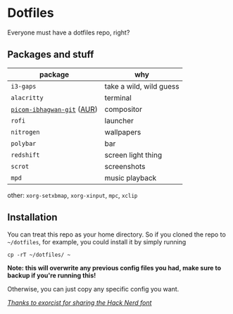 # Dotfiles
Everyone must have a dotfiles repo, right?

## Packages and stuff

package | why
-|-
`i3-gaps`|take a wild, wild guess
`alacritty`|terminal
[`picom-ibhagwan-git`](https://github.com/ibhagwan/picom) ([AUR](https://aur.archlinux.org/packages/picom-ibhagwan-git))|compositor
`rofi`|launcher
`nitrogen`|wallpapers
`polybar`|bar
`redshift`|screen light thing
`scrot`|screenshots
`mpd`|music playback

other: `xorg-setxbmap`, `xorg-xinput`, `mpc`, `xclip`

## Installation

You can treat this repo as your home directory. So if you cloned the repo to `~/dotfiles`, for example, you could install it by simply running

```
cp -rT ~/dotfiles/ ~
```

**Note: this will overwrite any previous config files you had, make sure to backup if you're running this!**

Otherwise, you can just copy any specific config you want.

*[Thanks to exorcist for sharing the Hack Nerd font](https://gitlab.com/exo-git/fonts/-/tree/master/hack-fonts)*

